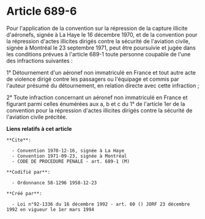 # Article 689-6

Pour l'application de la convention sur la répression de la capture illicite d'aéronefs, signée à La Haye le 16 décembre
1970, et de la convention pour la répression d'actes illicites dirigés contre la sécurité de l'aviation civile, signée à
Montréal le 23 septembre 1971, peut être poursuivie et jugée dans les conditions prévues à l'article 689-1 toute personne
coupable de l'une des infractions suivantes :

1° Détournement d'un aéronef non immatriculé en France et tout autre acte de violence dirigé contre les passagers ou
l'équipage et commis par l'auteur présumé du détournement, en relation directe avec cette infraction ;

2° Toute infraction concernant un aéronef non immatriculé en France et figurant parmi celles énumérées aux a, b et c du 1° de
l'article 1er de la convention pour la répression d'actes illicites dirigés contre la sécurité de l'aviation civile précitée.

**Liens relatifs à cet article**

	**Cite**:

	  - Convention 1970-12-16, signée à La Haye
	  - Convention 1971-09-23, signée à Montréal
	  - CODE DE PROCEDURE PENALE - art. 689-1 (M)

	**Codifié par**:

	  - Ordonnance 58-1296 1958-12-23

	**Créé par**:

	  - Loi n°92-1336 du 16 décembre 1992 - art. 60 () JORF 23 décembre 1992 en vigueur le 1er mars 1994
